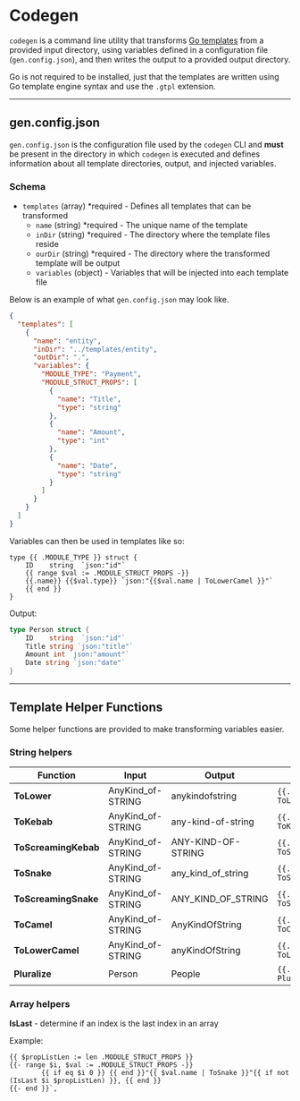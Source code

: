 # Codegen

`codegen` is a command line utility that transforms [Go templates](<(https://pkg.go.dev/text/template)>) from a provided input directory, using variables defined in a configuration file (`gen.config.json`), and then writes the output to a provided output directory.

Go is not required to be installed, just that the templates are written using Go template engine syntax and use the `.gtpl` extension.

---

## gen.config.json

`gen.config.json` is the configuration file used by the `codegen` CLI and **must** be present in the directory in which `codegen` is executed and defines information about all template directories, output, and injected variables.

### Schema

- `templates` (array) \*required - Defines all templates that can be transformed
  - `name` (string) \*required - The unique name of the template
  - `inDir` (string) \*required - The directory where the template files reside
  - `ourDir` (string) \*required - The directory where the transformed template will be output
  - `variables` (object) - Variables that will be injected into each template file

Below is an example of what `gen.config.json` may look like.

```json
{
  "templates": [
    {
      "name": "entity",
      "inDir": "../templates/entity",
      "outDir": ".",
      "variables": {
        "MODULE_TYPE": "Payment",
        "MODULE_STRUCT_PROPS": [
          {
            "name": "Title",
            "type": "string"
          },
          {
            "name": "Amount",
            "type": "int"
          },
          {
            "name": "Date",
            "type": "string"
          }
        ]
      }
    }
  ]
}
```

Variables can then be used in templates like so:

```gotpl
type {{ .MODULE_TYPE }} struct {
	ID    string  `json:"id"`
	{{ range $val := .MODULE_STRUCT_PROPS -}}
	{{.name}} {{$val.type}} `json:"{{$val.name | ToLowerCamel }}"`
	{{ end }}
}
```

Output:

```go
type Person struct {
	ID    string  `json:"id"`
	Title string `json:"title"`
	Amount int `json:"amount"`
	Date string `json:"date"`
}
```

---

## Template Helper Functions

Some helper functions are provided to make transforming variables easier.

### String helpers

| Function             | Input             | Output             | Usage                               |
| -------------------- | ----------------- | ------------------ | ----------------------------------- |
| **ToLower**          | AnyKind_of-STRING | anykindofstring    | `{{.MyString \| ToLower}}`          |
| **ToKebab**          | AnyKind_of-STRING | any-kind-of-string | `{{.MyString \| ToKebab}}`          |
| **ToScreamingKebab** | AnyKind_of-STRING | ANY-KIND-OF-STRING | `{{.MyString \| ToScreamingKebab}}` |
| **ToSnake**          | AnyKind_of-STRING | any_kind_of_string | `{{.MyString \| ToSnake}}`          |
| **ToScreamingSnake** | AnyKind_of-STRING | ANY_KIND_OF_STRING | `{{.MyString \| ToScreamingSnake}}` |
| **ToCamel**          | AnyKind_of-STRING | AnyKindOfString    | `{{.MyString \| ToCamel}}`          |
| **ToLowerCamel**     | AnyKind_of-STRING | anyKindOfString    | `{{.MyString \| ToLowerCamel}}`     |
| **Pluralize**        | Person            | People             | `{{.MyString \| Pluralize}}`        |

### Array helpers

**IsLast** - determine if an index is the last index in an array

Example:

```
{{ $propListLen := len .MODULE_STRUCT_PROPS }}
{{- range $i, $val := .MODULE_STRUCT_PROPS -}}
		{{ if eq $i 0 }} {{ end }}"{{ $val.name | ToSnake }}"{{ if not (IsLast $i $propListLen) }}, {{ end }}
{{- end }}`,
```
